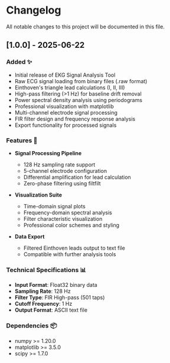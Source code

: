 # Changelog

All notable changes to this project will be documented in this file.

## [1.0.0] - 2025-06-22

### Added ✨
- Initial release of EKG Signal Analysis Tool
- Raw ECG signal loading from binary files (.raw format)
- Einthoven's triangle lead calculations (I, II, III)
- High-pass filtering (>1 Hz) for baseline drift removal
- Power spectral density analysis using periodograms
- Professional visualization with matplotlib
- Multi-channel electrode signal processing
- FIR filter design and frequency response analysis
- Export functionality for processed signals

### Features 🔧
- **Signal Processing Pipeline**
  - 128 Hz sampling rate support
  - 5-channel electrode configuration
  - Differential amplification for lead calculation
  - Zero-phase filtering using filtfilt

- **Visualization Suite**
  - Time-domain signal plots
  - Frequency-domain spectral analysis
  - Filter characteristic visualization
  - Professional color schemes and styling

- **Data Export**
  - Filtered Einthoven leads output to text file
  - Compatible with further analysis tools

### Technical Specifications 📊
- **Input Format**: Float32 binary data
- **Sampling Rate**: 128 Hz
- **Filter Type**: FIR High-pass (501 taps)
- **Cutoff Frequency**: 1 Hz
- **Output Format**: ASCII text file

### Dependencies 📦
- numpy >= 1.20.0
- matplotlib >= 3.5.0  
- scipy >= 1.7.0

